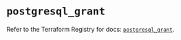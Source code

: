 # `postgresql_grant`

Refer to the Terraform Registry for docs: [`postgresql_grant`](https://registry.terraform.io/providers/cyrilgdn/postgresql/1.25.0/docs/resources/grant).
